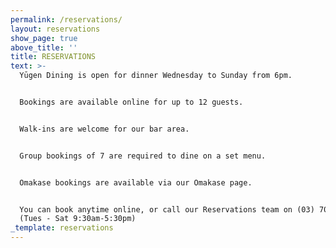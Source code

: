 ```yaml
---
permalink: /reservations/
layout: reservations
show_page: true
above_title: ''
title: RESERVATIONS
text: >-
  Yūgen Dining is open for dinner Wednesday to Sunday from 6pm.


  Bookings are available online for up to 12 guests.


  Walk-ins are welcome for our bar area.


  Group bookings of 7 are required to dine on a set menu.


  Omakase bookings are available via our Omakase page.


  You can book anytime online, or call our Reservations team on (03) 7000 3232
  (Tues - Sat 9:30am-5:30pm)
_template: reservations
---
```


